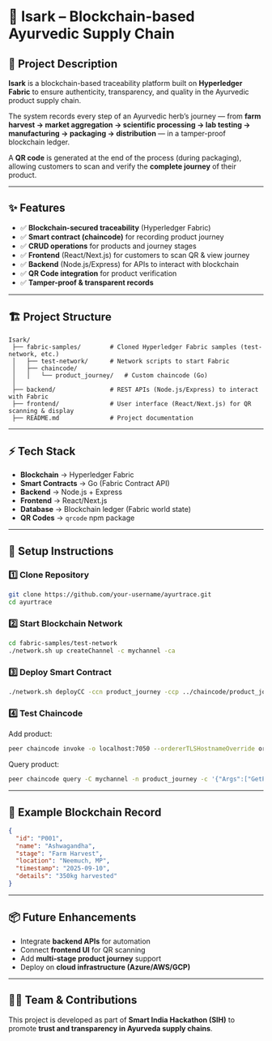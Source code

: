 
# 🌿 Isark – Blockchain-based Ayurvedic Supply Chain  

## 📌 Project Description  
**Isark** is a blockchain-based traceability platform built on **Hyperledger Fabric** to ensure authenticity, transparency, and quality in the Ayurvedic product supply chain.  

The system records every step of an Ayurvedic herb’s journey — from **farm harvest → market aggregation → scientific processing → lab testing → manufacturing → packaging → distribution** — in a tamper-proof blockchain ledger.  

A **QR code** is generated at the end of the process (during packaging), allowing customers to scan and verify the **complete journey** of their product.  

---

## ✨ Features  
- ✅ **Blockchain-secured traceability** (Hyperledger Fabric)  
- ✅ **Smart contract (chaincode)** for recording product journey  
- ✅ **CRUD operations** for products and journey stages  
- ✅ **Frontend** (React/Next.js) for customers to scan QR & view journey  
- ✅ **Backend** (Node.js/Express) for APIs to interact with blockchain  
- ✅ **QR Code integration** for product verification  
- ✅ **Tamper-proof & transparent records**  

---

## 🏗️ Project Structure  

```
Isark/
 ├── fabric-samples/        # Cloned Hyperledger Fabric samples (test-network, etc.)
 │   ├── test-network/      # Network scripts to start Fabric
 │   ├── chaincode/         
 │   │   └── product_journey/   # Custom chaincode (Go)
 │
 ├── backend/               # REST APIs (Node.js/Express) to interact with Fabric
 ├── frontend/              # User interface (React/Next.js) for QR scanning & display
 ├── README.md              # Project documentation
```

---

## ⚡ Tech Stack  
- **Blockchain** → Hyperledger Fabric  
- **Smart Contracts** → Go (Fabric Contract API)  
- **Backend** → Node.js + Express  
- **Frontend** → React/Next.js  
- **Database** → Blockchain ledger (Fabric world state)  
- **QR Codes** → `qrcode` npm package  

---

## 🚀 Setup Instructions  

### 1️⃣ Clone Repository  
```bash
git clone https://github.com/your-username/ayurtrace.git
cd ayurtrace
```

### 2️⃣ Start Blockchain Network  
```bash
cd fabric-samples/test-network
./network.sh up createChannel -c mychannel -ca
```

### 3️⃣ Deploy Smart Contract  
```bash
./network.sh deployCC -ccn product_journey -ccp ../chaincode/product_journey -ccl go
```

### 4️⃣ Test Chaincode  
Add product:  
```bash
peer chaincode invoke -o localhost:7050 --ordererTLSHostnameOverride orderer.example.com --tls --cafile $PWD/organizations/ordererOrganizations/example.com/tlsca/tlsca.example.com-cert.pem -C mychannel -n product_journey --peerAddresses localhost:7051 --tlsRootCertFiles $CORE_PEER_TLS_ROOTCERT_FILE --peerAddresses localhost:9051 --tlsRootCertFiles $PWD/organizations/peerOrganizations/org2.example.com/peers/peer0.org2.example.com/tls/ca.crt -c '{"Args":["AddProduct","P001","Ashwagandha","Farm Harvest","Neemuch, MP","2025-09-10","350kg harvested"]}'
```

Query product:  
```bash
peer chaincode query -C mychannel -n product_journey -c '{"Args":["GetProduct","P001"]}'
```

---

## 🔗 Example Blockchain Record  

```json
{
  "id": "P001",
  "name": "Ashwagandha",
  "stage": "Farm Harvest",
  "location": "Neemuch, MP",
  "timestamp": "2025-09-10",
  "details": "350kg harvested"
}
```

---

## 📦 Future Enhancements  
- Integrate **backend APIs** for automation  
- Connect **frontend UI** for QR scanning  
- Add **multi-stage product journey** support  
- Deploy on **cloud infrastructure (Azure/AWS/GCP)**  

---

## 👨‍💻 Team & Contributions  
This project is developed as part of **Smart India Hackathon (SIH)** to promote **trust and transparency in Ayurveda supply chains**.  
